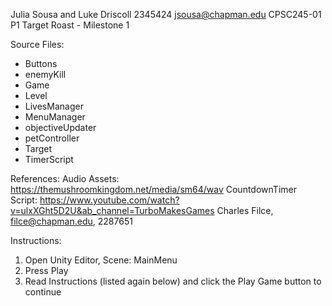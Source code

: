 Julia Sousa and Luke Driscoll
2345424
jsousa@chapman.edu
CPSC245-01
P1 Target Roast - Milestone 1

Source Files:
- Buttons
- enemyKill
- Game
- Level
- LivesManager
- MenuManager
- objectiveUpdater
- petController
- Target
- TimerScript

References:
Audio Assets: https://themushroomkingdom.net/media/sm64/wav
CountdownTimer Script: https://www.youtube.com/watch?v=ulxXGht5D2U&ab_channel=TurboMakesGames
Charles Filce, filce@chapman.edu, 2287651

Instructions:
1) Open Unity Editor, Scene: MainMenu
2) Press Play
3) Read Instructions (listed again below) and click the Play Game button to continue